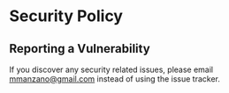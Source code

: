 # Security Policy

## Reporting a Vulnerability

If you discover any security related issues, please email mmanzano@gmail.com instead of using the issue tracker.
